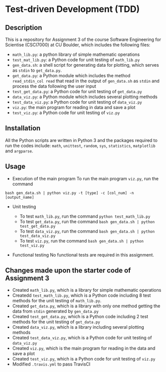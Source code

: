 # Test-driven Development (TDD)

## Description
This is a repository for Assignment 3 of the course Software Engineering for Scientise (CSCI7000) at CU Boulder, which includes the following files:
- `math_lib.py`: a python library of simple mathematic operations 
- `test_mat_lib.py`: a Python code for unit testing of `math_lib.py`
- `gen_data.sh`: a shell script for generating data for plotting, which serves as `stdin` to `get_data.py`.
- `get_data.py`: a Python module which includes the method `read_stdin_col read` that read in the output of `gen_data.sh` as `stdin` and process the data following the user input
- `test_get_data.py`: a Python code for unit testing of `get_data.py`
- `data_viz.py`: a Python module which includes several plotting methods
- `test_data_viz.py`: a Python code for unit testing of `data_viz.py` 
- `viz.py`: the main program for reading in data and save a plot
- `test_viz.py`: a Python code for unit testing of `viz.py`


## Installation
All the Python scripts are written in Python 3 and the packages required to run the codes include: `math`, `unittest`, `random`, `sys`, `statistics`, `matplotlib` and `argparse`.

## Usage
- Execution of the main program
To run the main program `viz.py`, run the command
```
bash gen_data.sh | python viz.py -t [type] -c [col_num] -n [output_name]
```

- Unit testing 
  - To test `math_lib.py`, run the command `python test_math_lib.py`
  - To test `get_data.py`, run the command `bash gen_data.sh | python test_get_data.py`
  - To test `data_viz.py`, run the command `bash gen_data.sh | python test_data_viz.py`
  - To test `viz.py`, run the command `bash gen_data.sh | python test_viz.py`

- Functional testing
No functional tests are required in this assignment. 


## Changes made upon the starter code of Assignment 3
- Created `math_lib.py`, which is a library for simple mathematic operations
- Createdd `test_math_lib.py`, which is a Python code including 8 test methods for the unit testing of `math_lib.py`.
- Created `get_data.py`, which is a library with only one method getting the data from `stdin` generated by `gen_data.py`
- Created `test_get_data.py`, which is a Python code including 2 test methods for the unit testing of `get_data.py`
- Created `data_viz.py`, which is a library including several plotting methods
- Created `test_data_viz.py`, which is a Python code for unit testing of `data_viz.py`
- Created `viz.py`, which is the main program for reading in the data and save a plot
- Created `test_viz.py`, which is a Python code for unit testing of `viz.py`
- Modified `.travis.yml` to pass TravisCI
